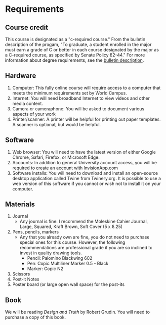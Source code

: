 # Requirements

## Course credit 

This course is designated as a "c-required course." From the bulletin description of the progam, "To graduate, a student enrolled in the major must earn a grade of C or better in each course designated by the major as a C-required course, as specified by Senate Policy 82-44." For more information about degree requirements, see the [bulletin description](https://bulletins.psu.edu/undergraduate/colleges/arts-architecture/digital-multimedia-design-bdes/#programrequirementstext). 

## Hardware

1. Computer: This fully online course will require access to a computer that meets the minimum requirements set by World Campus.
2. Internet: You will need broadband Internet to view videos and other media content.
3. Camera or cameraphone: You will be asked to document various aspects of your work
4. Printer/scanner: A printer will be helpful for printing out paper templates. A scanner is optional, but would be helpful.

## Software

1. Web browser: You will need to have the latest version of either Google Chrome, Safari, Firefox, or Microsoft Edge.
2. Accounts: In addition to general University account access, you will be required to create an account with InvisionApp.com
3. Software installs: You will need to download and install an open-source desktop application called Twine from Twinery.org. It is possible to use a web version of this software if you cannot or wish not to install it on your computer.

## Materials

1. Journal 
   * Any journal is fine. I recommend the Moleskine Cahier Journal, Large, Squared, Kraft Brown, Soft Cover \(5 x 8.25\)
2. Pens, pencils, markers
   * Any that you already own are fine, you do not need to purchase special ones for this course. However, the following recommendations are professional grade if you are so inclined to invest in quality drawing tools.
      * Pencil: Palomino Blackwing 602
      * Pen: Copic Multiliner Marker 0.5 - Black
      * Marker: Copic N2 
3. Scissors
4. Post-it Notes
5. Poster board \(or large open wall space\) for the post-its

## Book

We will be reading _Design and Truth_ by Robert Grudin. You will need to purchase a copy of this book.
